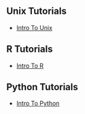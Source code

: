 ## Unix Tutorials

- [Intro To Unix](./intro_to_unix/01_intro-to-unix.md)

## R Tutorials

- [Intro To R](./intro_r_studio/01_r-intro.md)

## Python Tutorials

- [Intro To Python](./intro_to_python/01_python-ondemand.md)
